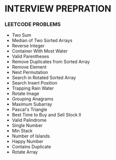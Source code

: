 
# INTERVIEW PREPRATION


### LEETCODE PROBLEMS



  - Two Sum
  - Median of Two Sorted Arrays
  - Reverse Integer
  - Container With Most Water
  - Valid Parentheses
  - Remove Duplicates from Sorted Array
  - Remove Element
  - Next Permutation
  - Search in Rotated Sorted Array
  - Search Insert Position
  - Trapping Rain Water
  - Rotate Image
  - Grouping Anagrams
  - Maximum Subarray
  - Pascal's Triangle
  - Best Time to Buy and Sell Stock II
  - Valid Palindrome
  - Single Number
  - Min Stack
  - Number of Islands
  - Happy Number
  - Contains Duplicate
  - Rotate Array

  



